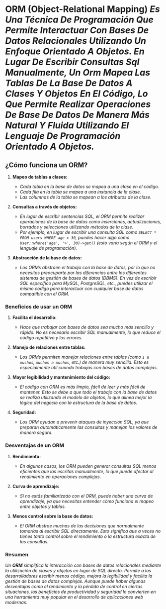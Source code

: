 <!-- Autor: Daniel Benjamin Perez Morales -->
<!-- GitHub: https://github.com/D4nitrix13 -->
<!-- GitLab: https://gitlab.com/D4nitrix13 -->
<!-- Correo electrónico: danielperezdev@proton.me -->

# **ORM (Object-Relational Mapping)** *Es Una Técnica De Programación Que Permite Interactuar Con Bases De Datos Relacionales Utilizando Un Enfoque Orientado A Objetos. En Lugar De Escribir Consultas Sql Manualmente, Un Orm Mapea Las Tablas De La Base De Datos A Clases Y Objetos En El Código, Lo Que Permite Realizar Operaciones De Base De Datos De Manera Más Natural Y Fluida Utilizando El Lenguaje De Programación Orientado A Objetos.*

## **¿Cómo funciona un ORM?**

1. **Mapeo de tablas a clases:**
   - *Cada tabla en la base de datos se mapea a una clase en el código.*
   - *Cada fila en la tabla se mapea a una instancia de la clase.*
   - *Las columnas de la tabla se mapean a los atributos de la clase.*

2. **Consultas a través de objetos:**
   - *En lugar de escribir sentencias SQL, el ORM permite realizar operaciones de la base de datos como inserciones, actualizaciones, borrados y selecciones utilizando métodos de la clase.*
   - *Por ejemplo, en lugar de escribir una consulta SQL como `SELECT * FROM users WHERE age > 30`, puedes hacer algo como `User::where('age', '>', 30)->get()` (esto varía según el ORM y el lenguaje de programación).*

3. **Abstracción de la base de datos:**
   - *Los ORMs abstraen el trabajo con la base de datos, por lo que no necesitas preocuparte por las diferencias entre los diferentes sistemas de gestión de bases de datos (DBMS). En vez de escribir SQL específico para MySQL, PostgreSQL, etc., puedes utilizar el mismo código para interactuar con cualquier base de datos compatible con el ORM.*

### **Beneficios de usar un ORM**

1. **Facilita el desarrollo:**
   - *Hace que trabajar con bases de datos sea mucho más sencillo y rápido. No es necesario escribir SQL manualmente, lo que reduce el código repetitivo y los errores.*
  
2. **Manejo de relaciones entre tablas:**
   - *Los ORMs permiten manejar relaciones entre tablas (como `1 a muchos`, `muchos a muchos`, etc.) de manera muy sencilla. Esto es especialmente útil cuando trabajas con bases de datos complejas.*
  
3. **Mayor legibilidad y mantenimiento del código:**
   - *El código con ORM es más limpio, fácil de leer y más fácil de mantener. Esto se debe a que todo el trabajo con la base de datos se realiza utilizando el modelo de objetos, lo que alinea mejor la lógica del negocio con la estructura de la base de datos.*

4. **Seguridad:**
   - *Los ORM ayudan a prevenir ataques de inyección SQL, ya que preparan automáticamente las consultas y manejan los valores de manera segura.*

### **Desventajas de un ORM**

1. **Rendimiento:**
   - *En algunos casos, los ORM pueden generar consultas SQL menos eficientes que las escritas manualmente, lo que puede afectar al rendimiento en operaciones complejas.*
  
2. **Curva de aprendizaje:**
   - *Si no estás familiarizado con el ORM, puede haber una curva de aprendizaje, ya que necesitas entender cómo funciona el mapeo entre objetos y tablas.*

3. **Menos control sobre la base de datos:**
   - *El ORM abstrae muchas de las decisiones que normalmente tomarías al escribir SQL directamente. Esto significa que a veces no tienes tanto control sobre el rendimiento o la estructura exacta de las consultas.*

### **Resumen**

*Un **ORM** simplifica la interacción con bases de datos relacionales mediante la utilización de clases y objetos en lugar de SQL directo. Permite a los desarrolladores escribir menos código, mejora la legibilidad y facilita la gestión de bases de datos complejas. Aunque puede haber algunas desventajas como el rendimiento y la pérdida de control en ciertas situaciones, los beneficios de productividad y seguridad lo convierten en una herramienta muy popular en el desarrollo de aplicaciones web modernas.*
